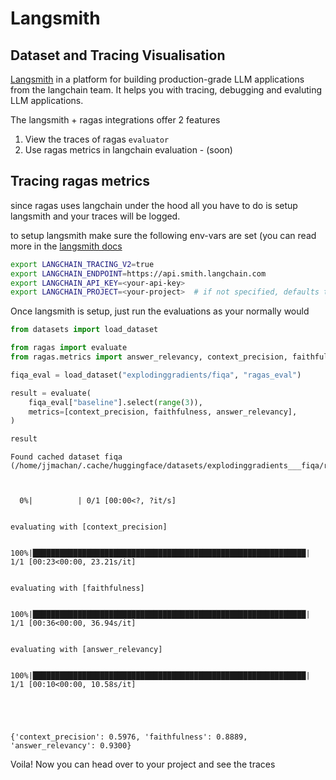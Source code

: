 # Langsmith
## Dataset and Tracing Visualisation

[Langsmith](https://docs.smith.langchain.com/) in a platform for building production-grade LLM applications from the langchain team. It helps you with tracing, debugging and evaluting LLM applications.

The langsmith + ragas integrations offer 2 features
1. View the traces of ragas `evaluator` 
2. Use ragas metrics in langchain evaluation - (soon)


## Tracing ragas metrics

since ragas uses langchain under the hood all you have to do is setup langsmith and your traces will be logged.

to setup langsmith make sure the following env-vars are set (you can read more in the [langsmith docs](https://docs.smith.langchain.com/#quick-start)

```bash
export LANGCHAIN_TRACING_V2=true
export LANGCHAIN_ENDPOINT=https://api.smith.langchain.com
export LANGCHAIN_API_KEY=<your-api-key>
export LANGCHAIN_PROJECT=<your-project>  # if not specified, defaults to "default"
```

Once langsmith is setup, just run the evaluations as your normally would


```python
from datasets import load_dataset

from ragas import evaluate
from ragas.metrics import answer_relevancy, context_precision, faithfulness

fiqa_eval = load_dataset("explodinggradients/fiqa", "ragas_eval")

result = evaluate(
    fiqa_eval["baseline"].select(range(3)),
    metrics=[context_precision, faithfulness, answer_relevancy],
)

result
```

    Found cached dataset fiqa (/home/jjmachan/.cache/huggingface/datasets/explodinggradients___fiqa/ragas_eval/1.0.0/3dc7b639f5b4b16509a3299a2ceb78bf5fe98ee6b5fee25e7d5e4d290c88efb8)



      0%|          | 0/1 [00:00<?, ?it/s]


    evaluating with [context_precision]


    100%|█████████████████████████████████████████████████████████████| 1/1 [00:23<00:00, 23.21s/it]


    evaluating with [faithfulness]


    100%|█████████████████████████████████████████████████████████████| 1/1 [00:36<00:00, 36.94s/it]


    evaluating with [answer_relevancy]


    100%|█████████████████████████████████████████████████████████████| 1/1 [00:10<00:00, 10.58s/it]





    {'context_precision': 0.5976, 'faithfulness': 0.8889, 'answer_relevancy': 0.9300}



Voila! Now you can head over to your project and see the traces
